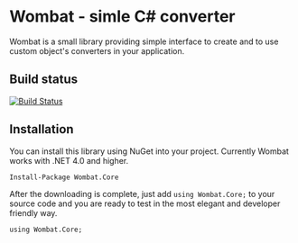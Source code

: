 # Wombat - simle C# converter
Wombat is a small library providing simple interface to create and to use custom object's converters in your application.

## Build status
[![Build Status](https://travis-ci.org/ExaurovNM/Wombat.svg?branch=master)](https://travis-ci.org/ExaurovNM/Wombat)

## Installation
You can install this library using NuGet into your project. Currently Wombat works with .NET 4.0 and higher.

    Install-Package Wombat.Core

After the downloading is complete, just add `using Wombat.Core;` to your source code and you are ready to test in the most elegant and developer friendly way.
	
    using Wombat.Core;
